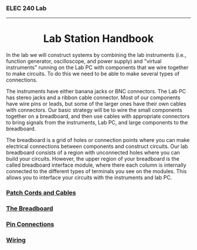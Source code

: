 <h3>ELEC 240 Lab<hr></h3>
<center>
<h1>
Lab Station Handbook
</h1></center>

<p>In the lab we will construct systems by combining the lab instruments (i.e., function generator, oscilloscope, and power supply) and &quot;virtual instruments" running on the Lab PC
with components that we wire together to make circuits.
To do this we need to be able to make several types of connections.</p>
<p>The instruments have either banana jacks or BNC connectors.
The Lab PC has stereo jacks and a ribbon cable connector.
Most of our components have wire pins or leads, but some of the
larger ones have their own cables with connectors.
Our basic strategy will be to wire the small components together
on a breadboard, and then use cables with appropriate connectors
to bring signals from the instruments, Lab PC, and large
components to the breadboard.</p>
<p>The breadboard is a grid of holes or connection points where you can make electrical connections between components and construct circuits. Our lab breadboard consists of a region with unconnected holes where you can build your circuits. However, the upper region of your breadboard is the called breadboard interface module, where there each column is internally connected to the different types of terminals you see on the modules. This allows you to interface your circuits with the instruments and lab PC. 
</p>
<a name=Patch Cords and Cables href=/references/file.3><h3>Patch Cords and Cables</h3></a>

<a name=The Breadboard href=/references/breadboard><h3>The Breadboard</h3></a>

<a name=The Interface Modules href=/references/interface><h3>Pin Connections</h3></a>

<a name=Wiring href=/references/wiring><h3>Wiring</h3></a>
